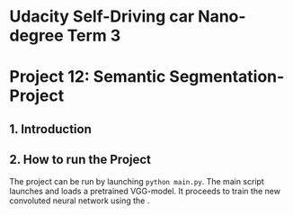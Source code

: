 # Udacity Self-Driving car Nano-degree Term 3
# Project 12: Semantic Segmentation-Project


## 1. Introduction


## 2. How to run the Project

The project can be run by launching `python main.py`.
The main script launches and loads a pretrained VGG-model.
It proceeds to train the new convoluted neural network using the .
